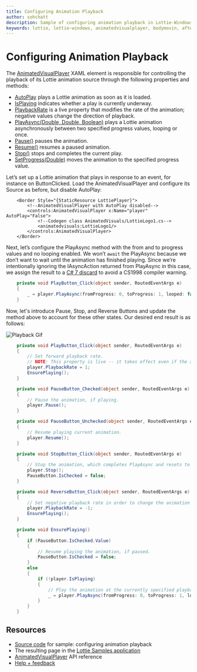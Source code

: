 ```yaml
---
title: Configuring Animation Playback
author: sohchatt
description: Sample of configuring animation playback in Lottie-Windows.
keywords: lottie, lottie-windows, animatedvisualplayer, bodymovin, aftereffects, windows 10, uwp, uwp community toolkit
---
```


# Configuring Animation Playback

The [AnimatedVisualPlayer](/uwp/api/microsoft.ui.xaml.controls.animatedvisualplayer) XAML element is responsible for controlling the playback of its Lottie animation source through the following properties and methods:

* [AutoPlay](/uwp/api/microsoft.ui.xaml.controls.animatedvisualplayer.autoplay) plays a Lottie animation as soon as it is loaded.
* [IsPlaying](/uwp/api/microsoft.ui.xaml.controls.animatedvisualplayer.isplaying) indicates whether a play is currently underway.
* [PlaybackRate](/uwp/api/microsoft.ui.xaml.controls.animatedvisualplayer.playbackrate) is a live property that modifies the rate of the animation; negative values change the direction of playback.
* [PlayAsync(Double, Double, Boolean)](/uwp/api/microsoft.ui.xaml.controls.animatedvisualplayer.playasync) plays a Lottie animation asynchronously between two specified progress values, looping or once.
* [Pause()](/uwp/api/microsoft.ui.xaml.controls.animatedvisualplayer.pause) pauses the animation.
* [Resume()](/uwp/api/microsoft.ui.xaml.controls.animatedvisualplayer.resume) resumes a paused animation.
* [Stop()](/uwp/api/microsoft.ui.xaml.controls.animatedvisualplayer.stop) stops and completes the current play.
* [SetProgress(Double)](/uwp/api/microsoft.ui.xaml.controls.animatedvisualplayer.setprogress) moves the animation to the specified progress value.

Let’s set up a Lottie animation that plays in response to an event, for instance on ButtonClicked. Load the AnimatedVisualPlayer and configure its Source as before, but disable AutoPlay:

```xaml
    <Border Style="{StaticResource LottiePlayer}">
        <!--AnimatedVisualPlayer with AutoPlay disabled-->
        <controls:AnimatedVisualPlayer x:Name="player" AutoPlay="False">
            <!--Codegen class AnimatedVisuals/LottieLogo1.cs-->
            <animatedvisuals:LottieLogo1/>
        </controls:AnimatedVisualPlayer>
    </Border>
```

Next, let’s configure the PlayAsync method with the from and to progress values and no looping enabled. We won’t `await` the PlayAsync because we don’t want to wait until the animation has finished playing. Since we’re intentionally ignoring the IAsyncAction returned from PlayAsync in this case, we assign the result to a [C# 7 discard](/dotnet/csharp/discards#a-standalone-discard) to avoid a CS1998 compiler warning.

```csharp
    private void PlayButton_Click(object sender, RoutedEventArgs e)
    {
        _ = player.PlayAsync(fromProgress: 0, toProgress: 1, looped: false);
    }

```

Now, let's introduce Pause, Stop, and Reverse Buttons and update the method above to account for these other states. Our desired end result is as follows:

![Playback Gif](../../resources/images/Animations/Lottie/LottieDocs_Playback.gif)

```csharp
    private void PlayButton_Click(object sender, RoutedEventArgs e)
    {
        // Set forward playback rate.
        // NOTE: This property is live -- it takes effect even if the animation is playing.
        player.PlaybackRate = 1;
        EnsurePlaying();
    }

    private void PauseButton_Checked(object sender, RoutedEventArgs e)
    {
        // Pause the animation, if playing.
        player.Pause();
    }

    private void PauseButton_Unchecked(object sender, RoutedEventArgs e)
    {
        // Resume playing current animation.
        player.Resume();
    }

    private void StopButton_Click(object sender, RoutedEventArgs e)
    {
        // Stop the animation, which completes PlayAsync and resets to initial frame.
        player.Stop();
        PauseButton.IsChecked = false;
    }

    private void ReverseButton_Click(object sender, RoutedEventArgs e)
    {
        // Set negative playback rate in order to change the animation's direction.
        player.PlaybackRate = -1;
        EnsurePlaying();
    }

    private void EnsurePlaying()
    {
        if (PauseButton.IsChecked.Value)
        {
            // Resume playing the animation, if paused.
            PauseButton.IsChecked = false;
        }
        else
        {
            if (!player.IsPlaying)
            {
                // Play the animation at the currently specified playback rate.
                _ = player.PlayAsync(fromProgress: 0, toProgress: 1, looped: false);
            }
        }
    }

```

## Resources

* [Source code](https://github.com/windows-toolkit/Lottie-Windows/blob/rel/7.0.0/samples/LottieSamples/Scenarios/PlaybackPage.xaml.cs) for sample: configuring animation playback
* The resulting page in the [Lottie Samples application](https://aka.ms/lottiesamples)
* [AnimatedVisualPlayer](/uwp/api/microsoft.ui.xaml.controls.animatedvisualplayer) API reference
* [Help + feedback](https://github.com/windows-toolkit/Lottie-Windows/issues)
